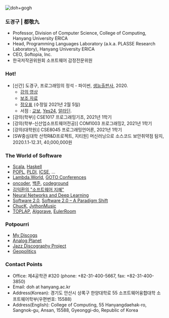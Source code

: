 ![doh+gogh](https://i.imgur.com/TaYtePI.png)

### 도경구 | 都敬九

- Professor, Division of Computer Science, College of Computing, Hanyang University ERICA
- Head, Programming Languages Laboratory (a.k.a. PLASSE Research Laboratory), Hanyang University ERICA
- CEO, Softopia, Inc.
- 한국저작권위원회 소프트웨어 감정전문위원

### Hot!
- [신간] 도경구, 프로그래밍의 정석 - 파이썬, [생능출판사](https://www.booksr.co.kr/), 2020. 
  - [강의 영상](https://youtube.com/playlist?list=PL0UNsS2daHTyoDTctKpITfbW1UtR5ig6L)
  - [보조 자료](https://drive.google.com/drive/folders/1RMa0oL91nP98BOVWfx0tYWFbhhU5VjKy?usp=sharing)
  - [정오표](https://drive.google.com/file/d/1RiUYHVCuqp3pJmebaVDZTwawfU4IOStc/view?usp=sharing) (수정일 2021년 2월 5일)
  - 서점 : [교보](http://www.kyobobook.co.kr/product/detailViewKor.laf?mallGb=KOR&ejkGb=KOR&barcode=9788970504735&orderClick=LA6), [Yes24](http://www.yes24.com/Product/Goods/96546953), [알라딘](https://www.aladin.co.kr/shop/wproduct.aspx?ItemId=259540630).
- [강의(학부)] CSE1017 프로그래밍기초, 2021년 1학기
- [강의(학부-신산업소프트웨어전공)] COM1003 프로그래밍2, 2021년 1학기
- [강의(대학원)] CSE8045 프로그래밍언어론, 2021년 1학기
- [SW중심대학 산학R&D프로젝트, 지티원] 머신러닝으로 소스코드 보안취약점 탐지, 2020.1.1-12.31, 40,000,000원

### The World of Software
- [Scala](https://www.scala-lang.org/), [Haskell](https://www.haskell.org/platform/)
- [POPL](https://conf.researchr.org/series/POPL), [PLDI](https://www.sigplan.org/Conferences/PLDI/), [ICSE](http://www.icse-conferences.org/), ...
- [Lambda.World](http://www.lambda.world/), [GOTO Conferences](https://blog.gotocon.com/)
- [oncoder](https://www.oncoder.com/), [백준](https://www.acmicpc.net/), [codeground](https://www.codeground.org/)
- [김익환의 "소프트웨어 지혜"](http://www.ikwisdom.com/)
- [Neural Networks and Deep Learning](http://neuralnetworksanddeeplearning.com/)
- [Software 2.0](https://medium.com/@karpathy/software-2-0-a64152b37c35), [Software 2.0 – A Paradigm Shift](https://www.robosoftin.com/blog/author/h-n-ramkumar)
- [ChucK](https://chuck.cs.princeton.edu/), [JythonMusic](https://jythonmusic.me/)
- [TOPLAP](https://toplap.org/), [Algorave](https://algorave.com/), [EulerRoom](http://www.eulerroom.com/)

### Potpourri
- [My Discogs](https://www.discogs.com/ko/user/dosori/collection)
- [Analog Planet](https://www.analogplanet.com/)
- [Jazz Discography Project](https://www.jazzdisco.org/)
- [Geopolitics](https://zeihan.com/)

### Contact Points
- Office: 제4공학관 #320 (phone: +82-31-400-5667, fax: +82-31-400-3850)
- Email: doh at hanyang.ac.kr
- Address(Korean): 경기도 안산시 상록구 한양대학로 55 소프트웨어융합대학 소프트웨어학부(우편번호: 15588)
- Address(English): College of Computing, 55 Hanyangdaehak-ro, Sangnok-gu, Ansan, 15588, Gyeonggi-do, Republic of Korea
